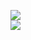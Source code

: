 [![](https://img.shields.io/badge/Made%20With-Github%20Spray-lightgrey.svg?style=for-the-badge&logo=github)](https://github.com/Annihil/github-spray#22619)  
[![](https://i.imgur.com/2DrTn0Z.gif)](https://github.com/Annihil/github-spray)